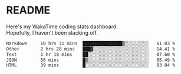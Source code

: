 # README

Here's my WakaTime coding stats dashboard.  
Hopefully, I haven't been slacking off.

<!--START_SECTION:waka-->

```txt
Markdown     10 hrs 31 mins  ███████████████▒░░░░░░░░░   61.03 %
Other        2 hrs 28 mins   ███▓░░░░░░░░░░░░░░░░░░░░░   14.41 %
Text         1 hr 18 mins    ██░░░░░░░░░░░░░░░░░░░░░░░   07.60 %
JSON         56 mins         █▒░░░░░░░░░░░░░░░░░░░░░░░   05.49 %
HTML         39 mins         █░░░░░░░░░░░░░░░░░░░░░░░░   03.84 %
```

<!--END_SECTION:waka-->